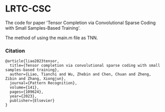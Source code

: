 # LRTC-CSC
The code for paper 'Tensor Completion via Convolutional Sparse Coding with Small Samples-Based Training'.

The method of using the main.m file as TNN.

### Citation

```
@article{liao2023tensor,
  title={Tensor completion via convolutional sparse coding with small samples-based training},
  author={Liao, Tianchi and Wu, Zhebin and Chen, Chuan and Zheng, Zibin and Zhang, Xiongjun},
  journal={Pattern Recognition},
  volume={141},
  pages={109624},
  year={2023},
  publisher={Elsevier}
}
```
